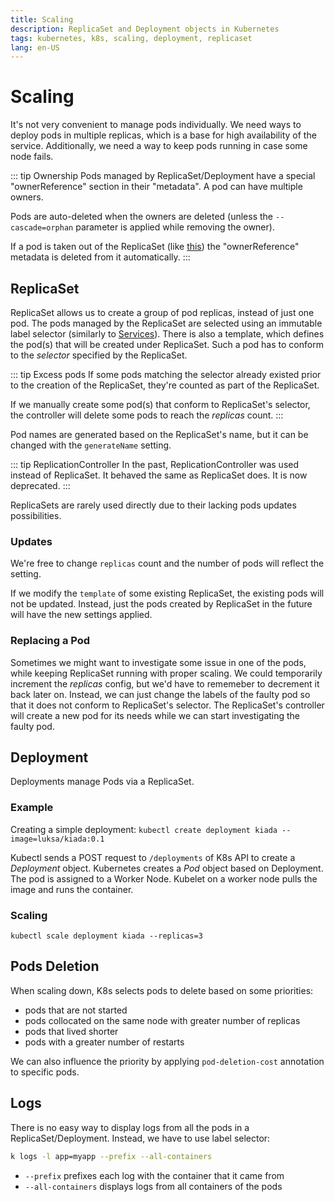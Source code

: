 ```yaml
---
title: Scaling
description: ReplicaSet and Deployment objects in Kubernetes
tags: kubernetes, k8s, scaling, deployment, replicaset
lang: en-US
---
```


# Scaling

It's not very convenient to manage pods individually. We need ways to deploy
pods in multiple replicas, which is a base for high availability of the service.
Additionally, we need a way to keep pods running in case some node fails.

::: tip Ownership
Pods managed by ReplicaSet/Deployment have a special "ownerReference" section in
their "metadata". A pod can have multiple owners.

Pods are auto-deleted when the owners are deleted (unless the `--cascade=orphan`
parameter is applied while removing the owner).

If a pod is taken out of the ReplicaSet (like [this](#replacing-a-pod)) the
"ownerReference" metadata is deleted from it automatically.
:::

## ReplicaSet

ReplicaSet allows us to create a group of pod replicas, instead of just one pod.
The pods managed by the ReplicaSet are selected using an immutable label
selector (similarly to [Services](./services.md)). There is also a template,
which defines the pod(s) that will be created under ReplicaSet. Such a pod has
to conform to the *selector* specified by the ReplicaSet. 

::: tip Excess pods
If some pods matching
the selector already existed prior to the creation of the ReplicaSet, they're
counted as part of the ReplicaSet.

If we manually create some pod(s) that conform to ReplicaSet's selector, the
controller will delete some pods to reach the *replicas* count.
:::

Pod names are generated based on the ReplicaSet's name, but it can be changed
with the `generateName` setting.

::: tip ReplicationController
In the past, ReplicationController was used instead of ReplicaSet. It behaved
the same as ReplicaSet does. It is now deprecated.
:::

ReplicaSets are rarely used directly due to their lacking pods updates
possibilities.

### Updates

We're free to change `replicas` count and the number of pods will reflect the
setting.

If we modify the `template` of some existing ReplicaSet, the existing pods will
not be updated. Instead, just the pods created by ReplicaSet in the future will
have the new settings applied.

### Replacing a Pod

Sometimes we might want to investigate some issue in one of the pods, while
keeping ReplicaSet running with proper scaling. We could temporarily increment
the *replicas* config, but we'd have to rememeber to decrement it back later on.
Instead, we can just change the labels of the faulty pod so that it does not
conform to ReplicaSet's selector. The ReplicaSet's controller will create a new
pod for its needs while we can start investigating the faulty pod.

## Deployment

Deployments manage Pods via a ReplicaSet.



### Example

Creating a simple deployment: `kubectl create deployment kiada
--image=luksa/kiada:0.1`

Kubectl sends a POST request to `/deployments` of K8s API to create a
*Deployment* object. Kubernetes creates a *Pod* object based on Deployment. The
pod is assigned to a Worker Node. Kubelet on a worker node pulls the image and
runs the container.

### Scaling

`kubectl scale deployment kiada --replicas=3`

## Pods Deletion

When scaling down, K8s selects pods to delete based on some priorities:

- pods that are not started
- pods collocated on the same node with greater number of replicas
- pods that lived shorter
- pods with a greater number of restarts

We can also influence the priority by applying `pod-deletion-cost` annotation to
specific pods.

## Logs

There is no easy way to display logs from all the pods in a ReplicaSet/Deployment.
Instead, we have to use label selector:

```sh
k logs -l app=myapp --prefix --all-containers
```

- `--prefix` prefixes each log with the container that it came from
- `--all-containers` displays logs from all containers of the pods